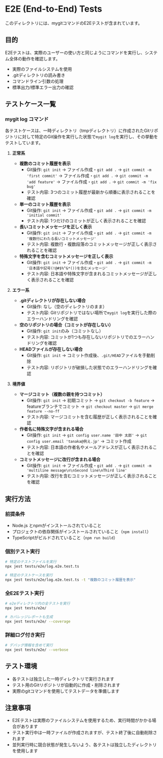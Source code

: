 # E2E (End-to-End) Tests

このディレクトリには、mygitコマンドのE2Eテストが含まれています。

## 目的

E2Eテストは、実際のユーザーの使い方と同じようにコマンドを実行し、システム全体の動作を確認します。

- 実際のファイルシステムを使用
- .gitディレクトリの読み書き
- コマンドライン引数の処理
- 標準出力/標準エラー出力の確認

## テストケース一覧

### mygit log コマンド

各テストケースは、一時ディレクトリ（tmpディレクトリ）に作成されたGitリポジトリに対して特定のGit操作を実行した状態で`mygit log`を実行し、その挙動をテストしています。

1. **正常系**

   - **複数のコミット履歴を表示**
     - Git操作: `git init` → ファイル作成・`git add .` → `git commit -m 'first commit'` → ファイル作成・`git add .` → `git commit -m 'add feature'` → ファイル作成・`git add .` → `git commit -m 'fix bug'`
     - テスト内容: 3つのコミット履歴が最新から順番に表示されることを確認
   - **単一のコミット履歴を表示**
     - Git操作: `git init` → ファイル作成・`git add .` → `git commit -m 'initial commit'`
     - テスト内容: 1つだけのコミットが正しく表示されることを確認
   - **長いコミットメッセージを正しく表示**
     - Git操作: `git init` → ファイル作成・`git add .` → `git commit -m '複数行にわたる長いコミットメッセージ'`
     - テスト内容: 複数行・複数段落のコミットメッセージが正しく表示されることを確認
   - **特殊文字を含むコミットメッセージを正しく表示**
     - Git操作: `git init` → ファイル作成・`git add .` → `git commit -m '日本語や記号(!@#$%^&*())を含むメッセージ'`
     - テスト内容: 日本語や特殊文字が含まれるコミットメッセージが正しく表示されることを確認

2. **エラー系**

   - **.gitディレクトリが存在しない場合**
     - Git操作: なし（空のディレクトリのまま）
     - テスト内容: Gitリポジトリではない場所で`mygit log`を実行した際のエラーハンドリングを確認
   - **空のリポジトリの場合（コミットが存在しない）**
     - Git操作: `git init`のみ（コミットなし）
     - テスト内容: コミットが1つも存在しないリポジトリでのエラーハンドリングを確認
   - **HEADファイルが存在しない場合**
     - Git操作: `git init` → コミット作成後、`.git/HEAD`ファイルを手動削除
     - テスト内容: リポジトリが破損した状態でのエラーハンドリングを確認

3. **境界値**

   - **マージコミット（複数の親を持つコミット）**
     - Git操作: `git init` → 初期コミット → `git checkout -b feature` → featureブランチでコミット → `git checkout master` → `git merge feature --no-ff`
     - テスト内容: マージコミットを含む履歴が正しく表示されることを確認
   - **作者名に特殊文字が含まれる場合**
     - Git操作: `git init` → `git config user.name '田中 太郎'` → `git config user.email 'tanaka@例え.jp'` → コミット作成
     - テスト内容: 日本語の作者名やメールアドレスが正しく表示されることを確認
   - **コミットメッセージに改行が含まれる場合**
     - Git操作: `git init` → ファイル作成・`git add .` → `git commit -m 'multiline message\n\nSecond line\nThird line'`
     - テスト内容: 改行を含むコミットメッセージが正しく表示されることを確認

## 実行方法

### 前提条件

- Node.js とnpmがインストールされていること
- プロジェクトの依存関係がインストールされていること（`npm install`）
- TypeScriptがビルドされていること（`npm run build`）

### 個別テスト実行

```bash
# 特定のテストファイルを実行
npx jest tests/e2e/log.e2e.test.ts

# 特定のテストケースを実行
npx jest tests/e2e/log.e2e.test.ts -t "複数のコミット履歴を表示"
```

### 全E2Eテスト実行

```bash
# e2eディレクトリ内の全テストを実行
npx jest tests/e2e/

# カバレッジレポートも生成
npx jest tests/e2e/ --coverage
```

### 詳細ログ付き実行

```bash
# デバッグ情報を含めて実行
npx jest tests/e2e/ --verbose
```

## テスト環境

- 各テストは独立した一時ディレクトリで実行されます
- テスト用のGitリポジトリが自動的に作成・削除されます
- 実際のgitコマンドを使用してテストデータを準備します

## 注意事項

- E2Eテストは実際のファイルシステムを使用するため、実行時間がかかる場合があります
- テスト実行中は一時ファイルが作成されますが、テスト終了後に自動削除されます
- 並列実行時に競合状態が発生しないよう、各テストは独立したディレクトリを使用します
